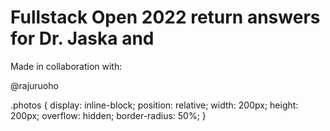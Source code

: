 # Fullstack Open 2022 return answers for Dr. Jaska and 

Made in collaboration with:

@rajuruoho

.photos {
  display: inline-block;
  position: relative;
  width: 200px;
  height: 200px;
  overflow: hidden;
  border-radius: 50%;
}

<div class="photos">
<a href="https://github.com/rajuruoho"> 
  <img href="https://avatars.githubusercontent.com/u/75040856?v=4"> 
</a> 
</div>
